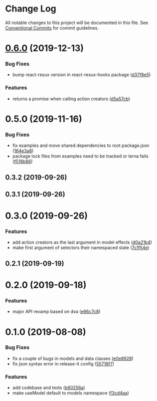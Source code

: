 # Change Log

All notable changes to this project will be documented in this file.
See [Conventional Commits](https://conventionalcommits.org) for commit guidelines.

# [0.6.0](https://github.com/kayak/react-resux/compare/v0.5.0...v0.6.0) (2019-12-13)


### Bug Fixes

* bump react-resux version in react-resux-hooks package ([d37f8e5](https://github.com/kayak/react-resux/commit/d37f8e5563164ec1285c659e7f5f75ecd44f8858))


### Features

* returns a promise when calling action creators ([d5a57cb](https://github.com/kayak/react-resux/commit/d5a57cb636c63e306c1850d755e8097e5f3af968))





# 0.5.0 (2019-11-16)


### Bug Fixes

* fix examples and move shared dependencies to root package.json ([164e3a8](https://github.com/kayak/react-resux/commit/164e3a865cacb2ed9c4af9bb9d2fa3415ac0e610))
* package lock files from examples need to be tracked or lerna fails ([f518b86](https://github.com/kayak/react-resux/commit/f518b86e8c7ceb4b4a20ab7f5e9497689db680b9))



## 0.3.2 (2019-09-26)



## 0.3.1 (2019-09-26)



# 0.3.0 (2019-09-26)


### Features

* add action creators as the last argument in model effects ([d0a21b4](https://github.com/kayak/react-resux/commit/d0a21b40aa73c65a27b18588cebbb3159cb037d6))
* make first argument of selectors their namespaced state ([7c1f54e](https://github.com/kayak/react-resux/commit/7c1f54eb065aaa860836d17812e36a1f904a8e9d))



## 0.2.1 (2019-09-19)



# 0.2.0 (2019-09-18)


### Features

* major API revamp based on dva ([e66c7c8](https://github.com/kayak/react-resux/commit/e66c7c8fad9c6cf3cf2c8ac73db31ab67b255c77))



# 0.1.0 (2019-08-08)


### Bug Fixes

* fix a couple of bugs in models and data classes ([e0e8928](https://github.com/kayak/react-resux/commit/e0e8928112a4f6a335364e3acfd56d151c40eb1e))
* fix json syntax error in release-it config ([55718f7](https://github.com/kayak/react-resux/commit/55718f7de7d091f274ea249c30abd7666aa7c1f7))


### Features

* add codebase and tests ([b60256a](https://github.com/kayak/react-resux/commit/b60256ab83724d45c565af6e45baecbe820baa81))
* make useModel default to models namespace ([f3cd4aa](https://github.com/kayak/react-resux/commit/f3cd4aad615a3a18561205ea1ce251afb7307d85))
